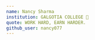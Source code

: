 ```yaml
---
name: Nancy Sharma
institution: GALGOTIA COLLEGE 🚩 
quote: WORK HARD, EARN HARDER.
github_user: nancy077
---
```

